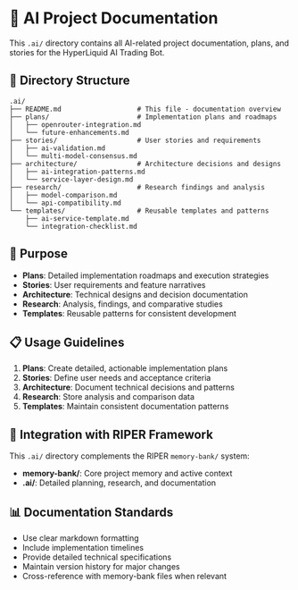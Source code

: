 # 🤖 AI Project Documentation

This `.ai/` directory contains all AI-related project documentation, plans, and stories for the HyperLiquid AI Trading Bot.

## 📁 Directory Structure

```
.ai/
├── README.md                   # This file - documentation overview
├── plans/                      # Implementation plans and roadmaps
│   ├── openrouter-integration.md
│   └── future-enhancements.md
├── stories/                    # User stories and requirements
│   ├── ai-validation.md
│   └── multi-model-consensus.md
├── architecture/               # Architecture decisions and designs
│   ├── ai-integration-patterns.md
│   └── service-layer-design.md
├── research/                   # Research findings and analysis
│   ├── model-comparison.md
│   └── api-compatibility.md
└── templates/                  # Reusable templates and patterns
    ├── ai-service-template.md
    └── integration-checklist.md
```

## 🎯 Purpose

- **Plans**: Detailed implementation roadmaps and execution strategies
- **Stories**: User requirements and feature narratives
- **Architecture**: Technical designs and decision documentation
- **Research**: Analysis, findings, and comparative studies
- **Templates**: Reusable patterns for consistent development

## 📋 Usage Guidelines

1. **Plans**: Create detailed, actionable implementation plans
2. **Stories**: Define user needs and acceptance criteria
3. **Architecture**: Document technical decisions and patterns
4. **Research**: Store analysis and comparison data
5. **Templates**: Maintain consistent documentation patterns

## 🔗 Integration with RIPER Framework

This `.ai/` directory complements the RIPER `memory-bank/` system:

- **memory-bank/**: Core project memory and active context
- **.ai/**: Detailed planning, research, and documentation

## 📊 Documentation Standards

- Use clear markdown formatting
- Include implementation timelines
- Provide detailed technical specifications
- Maintain version history for major changes
- Cross-reference with memory-bank files when relevant
